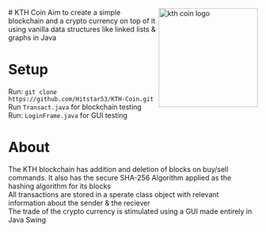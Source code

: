 <img align=right alt="kth coin logo" width="200px" src="https://user-images.githubusercontent.com/84141920/199963035-55673cc0-d085-4722-96b2-b47b7f52dbd6.png" />
# KTH Coin
Aim to create a simple blockchain and a crypto currency on top of it using vanilla data structures like linked lists & graphs in Java  

# Setup
Run: `git clone https://github.com/Hitstar53/KTH-Coin.git`  
Run `Transact.java` for blockchain testing  
Run: `LoginFrame.java` for GUI testing  

# About
The KTH blockchain has addition and deletion of blocks on buy/sell commands. It also has the secure SHA-256 Algorithm applied as the hashing algorithm for its blocks  
All transactions are stored in a sperate class object with relevant information about the sender & the reciever  
The trade of the crypto currency is stimulated using a GUI made entirely in Java Swing  

